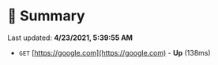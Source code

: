 # 📖 Summary
Last updated: **4/23/2021, 5:39:55 AM**

- `GET` [https://google.com](https://google.com) - **Up** (138ms)
